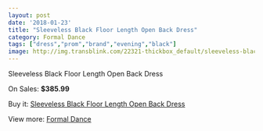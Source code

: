 ```yaml
---
layout: post
date: '2018-01-23'
title: "Sleeveless Black Floor Length Open Back Dress"
category: Formal Dance
tags: ["dress","prom","brand","evening","black"]
image: http://img.transblink.com/22321-thickbox_default/sleeveless-black-floor-length-open-back-dress.jpg
---
```

Sleeveless Black Floor Length Open Back Dress

On Sales: **$385.99**
<a href="https://www.transblink.com/en/formal-dance/7083-sleeveless-black-floor-length-open-back-dress.html"><amp-img layout="responsive" width="600" height="600" src="//img.transblink.com/22321-thickbox_default/sleeveless-black-floor-length-open-back-dress.jpg" alt="Sleeveless Black Floor Length Open Back Dress 0" /></a>
<a href="https://www.transblink.com/en/formal-dance/7083-sleeveless-black-floor-length-open-back-dress.html"><amp-img layout="responsive" width="600" height="600" src="//img.transblink.com/22322-thickbox_default/sleeveless-black-floor-length-open-back-dress.jpg" alt="Sleeveless Black Floor Length Open Back Dress 1" /></a>

Buy it: [Sleeveless Black Floor Length Open Back Dress](https://www.transblink.com/en/formal-dance/7083-sleeveless-black-floor-length-open-back-dress.html "Sleeveless Black Floor Length Open Back Dress")

View more: [Formal Dance](https://www.transblink.com/en/6-formal-dance "Formal Dance")